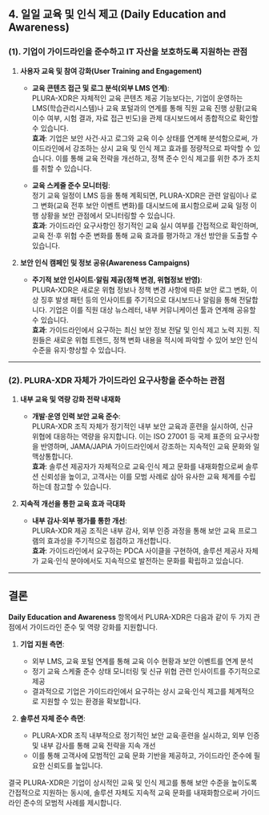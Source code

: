 ## 4. 일일 교육 및 인식 제고 (Daily Education and Awareness)

### (1). 기업이 가이드라인을 준수하고 IT 자산을 보호하도록 지원하는 관점

1. **사용자 교육 및 참여 강화(User Training and Engagement)**  
   - **교육 콘텐츠 접근 및 로그 분석(외부 LMS 연계)**:  
     PLURA-XDR은 자체적인 교육 콘텐츠 제공 기능보다는, 기업이 운영하는 LMS(학습관리시스템)나 교육 포털과의 연계를 통해 직원 교육 진행 상황(교육 이수 여부, 시험 결과, 자료 접근 빈도)을 관제 대시보드에서 종합적으로 확인할 수 있습니다.  
     **효과**: 기업은 보안 사건·사고 로그와 교육 이수 상태를 연계해 분석함으로써, 가이드라인에서 강조하는 상시 교육 및 인식 제고 효과를 정량적으로 파악할 수 있습니다. 이를 통해 교육 전략을 개선하고, 정책 준수 인식 제고를 위한 추가 조치를 취할 수 있습니다.

   - **교육 스케줄 준수 모니터링**:  
     정기 교육 일정이 LMS 등을 통해 계획되면, PLURA-XDR은 관련 알림이나 로그 변화(교육 전후 보안 이벤트 변화)를 대시보드에 표시함으로써 교육 일정 이행 상황을 보안 관점에서 모니터링할 수 있습니다.  
     **효과**: 가이드라인 요구사항인 정기적인 교육 실시 여부를 간접적으로 확인하며, 교육 전·후 위험 수준 변화를 통해 교육 효과를 평가하고 개선 방안을 도출할 수 있습니다.

2. **보안 인식 캠페인 및 정보 공유(Awareness Campaigns)**  
   - **주기적 보안 인사이트·알림 제공(정책 변경, 위협정보 반영)**:  
     PLURA-XDR은 새로운 위협 정보나 정책 변경 사항에 따른 보안 로그 변화, 이상 징후 발생 패턴 등의 인사이트를 주기적으로 대시보드나 알림을 통해 전달합니다. 기업은 이를 직원 대상 뉴스레터, 내부 커뮤니케이션 툴과 연계해 공유할 수 있습니다.  
     **효과**: 가이드라인에서 요구하는 최신 보안 정보 전달 및 인식 제고 노력 지원. 직원들은 새로운 위협 트렌드, 정책 변화 내용을 적시에 파악할 수 있어 보안 인식 수준을 유지·향상할 수 있습니다.

---

### (2). PLURA-XDR 자체가 가이드라인 요구사항을 준수하는 관점

1. **내부 교육 및 역량 강화 전략 내재화**  
   - **개발·운영 인력 보안 교육 준수**:  
     PLURA-XDR 조직 자체가 정기적인 내부 보안 교육과 훈련을 실시하여, 신규 위협에 대응하는 역량을 유지합니다. 이는 ISO 27001 등 국제 표준의 요구사항을 반영하며, JAMA/JAPIA 가이드라인에서 강조하는 지속적인 교육 문화와 일맥상통합니다.  
     **효과**: 솔루션 제공자가 자체적으로 교육·인식 제고 문화를 내재화함으로써 솔루션 신뢰성을 높이고, 고객사는 이를 모범 사례로 삼아 유사한 교육 체계를 수립하는데 참고할 수 있습니다.

2. **지속적 개선을 통한 교육 효과 극대화**  
   - **내부 감사·외부 평가를 통한 개선**:  
     PLURA-XDR 제공 조직은 내부 감사, 외부 인증 과정을 통해 보안 교육 프로그램의 효과성을 주기적으로 점검하고 개선합니다.  
     **효과**: 가이드라인에서 요구하는 PDCA 사이클을 구현하여, 솔루션 제공사 자체가 교육·인식 분야에서도 지속적으로 발전하는 문화를 확립하고 있습니다.

---

## 결론

**Daily Education and Awareness** 항목에서 PLURA-XDR은 다음과 같이 두 가지 관점에서 가이드라인 준수 및 역량 강화를 지원합니다.

1. **기업 지원 측면**:  
   - 외부 LMS, 교육 포털 연계를 통해 교육 이수 현황과 보안 이벤트를 연계 분석  
   - 정기 교육 스케줄 준수 상태 모니터링 및 신규 위협 관련 인사이트를 주기적으로 제공  
   - 결과적으로 기업은 가이드라인에서 요구하는 상시 교육·인식 제고를 체계적으로 지원할 수 있는 환경을 확보합니다.

2. **솔루션 자체 준수 측면**:  
   - PLURA-XDR 조직 내부적으로 정기적인 보안 교육·훈련을 실시하고, 외부 인증 및 내부 감사를 통해 교육 전략을 지속 개선  
   - 이를 통해 고객사에 모범적인 교육 문화 기반을 제공하고, 가이드라인 준수에 필요한 신뢰도를 높입니다.

결국 PLURA-XDR은 기업이 상시적인 교육 및 인식 제고를 통해 보안 수준을 높이도록 간접적으로 지원하는 동시에, 솔루션 자체도 지속적 교육 문화를 내재화함으로써 가이드라인 준수의 모범적 사례를 제시합니다.

